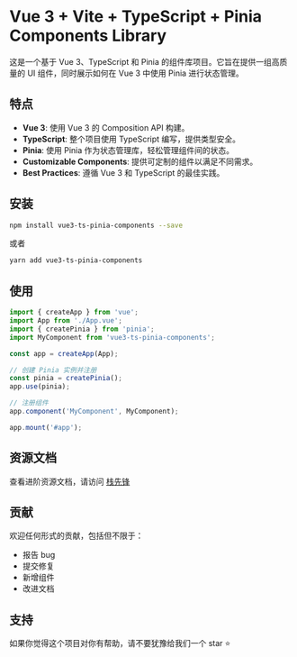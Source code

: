 # Vue 3 + Vite + TypeScript + Pinia Components Library
这是一个基于 Vue 3、TypeScript 和 Pinia 的组件库项目。它旨在提供一组高质量的 UI 组件，同时展示如何在 Vue 3 中使用 Pinia 进行状态管理。

## 特点
- **Vue 3**: 使用 Vue 3 的 Composition API 构建。
- **TypeScript**: 整个项目使用 TypeScript 编写，提供类型安全。
- **Pinia**: 使用 Pinia 作为状态管理库，轻松管理组件间的状态。
- **Customizable Components**: 提供可定制的组件以满足不同需求。
- **Best Practices**: 遵循 Vue 3 和 TypeScript 的最佳实践。

## 安装
```bash
npm install vue3-ts-pinia-components --save
```

或者

```bash
yarn add vue3-ts-pinia-components
```

## 使用
```javascript
import { createApp } from 'vue';
import App from './App.vue';
import { createPinia } from 'pinia';
import MyComponent from 'vue3-ts-pinia-components';

const app = createApp(App);

// 创建 Pinia 实例并注册
const pinia = createPinia();
app.use(pinia);

// 注册组件
app.component('MyComponent', MyComponent);

app.mount('#app');
```

## 资源文档
查看进阶资源文档，请访问 [栈先锋](https://yirengongsi.com)

## 贡献
欢迎任何形式的贡献，包括但不限于：
- 报告 bug
- 提交修复
- 新增组件
- 改进文档

## 支持
如果你觉得这个项目对你有帮助，请不要犹豫给我们一个 star ⭐